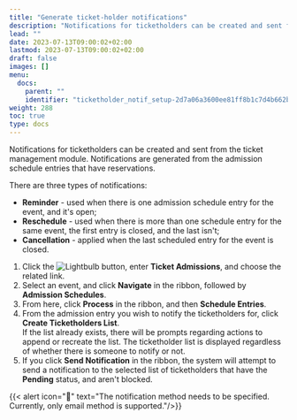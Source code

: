 ```yaml
---
title: "Generate ticket-holder notifications"
description: "Notifications for ticketholders can be created and sent from the ticket management module. Notifications are generated from the admission schedule entries that have reservations."
lead: ""
date: 2023-07-13T09:00:02+02:00
lastmod: 2023-07-13T09:00:02+02:00
draft: false
images: []
menu:
  docs:
    parent: ""
    identifier: "ticketholder_notif_setup-2d7a06a3600ee81ff8b1c7d4b662b556"
weight: 288
toc: true
type: docs
---
```


Notifications for ticketholders can be created and sent from the ticket management module. Notifications are generated from the admission schedule entries that have reservations.

There are three types of notifications:

- **Reminder** - used when there is one admission schedule entry for the event, and it's open; 
- **Reschedule** - used when there is more than one schedule entry for the same event, the first entry is closed, and the last isn't; 
- **Cancellation** - applied when the last scheduled entry for the event is closed. 

1. Click the ![Lightbulb](Lightbulb_icon.PNG) button, enter **Ticket Admissions**, and choose the related link.
2. Select an event, and click **Navigate** in the ribbon, followed by **Admission Schedules**.
3. From here, click **Process** in the ribbon, and then **Schedule Entries**.
4. From the admission entry you wish to notify the ticketholders for, click **Create Ticketholders List**.    
   If the list already exists, there will be prompts regarding actions to append or recreate the list. The ticketholder list is displayed regardless of whether there is someone to notify or not. 
5. If you click **Send Notification** in the ribbon, the system will attempt to send a notification to the selected list of ticketholders that have the **Pending** status, and aren't blocked. 

 {{< alert icon="📝" text="The notification method needs to be specified. Currently, only email method is supported."/>}}

